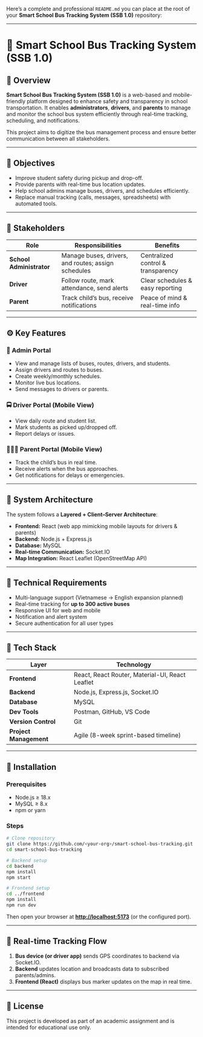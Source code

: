 Here’s a complete and professional `README.md` you can place at the root of your **Smart School Bus Tracking System (SSB 1.0)** repository:

---

# 🚌 Smart School Bus Tracking System (SSB 1.0)

## 📘 Overview

**Smart School Bus Tracking System (SSB 1.0)** is a web-based and mobile-friendly platform designed to enhance safety and transparency in school transportation.
It enables **administrators**, **drivers**, and **parents** to manage and monitor the school bus system efficiently through real-time tracking, scheduling, and notifications.

This project aims to digitize the bus management process and ensure better communication between all stakeholders.

---

## 🎯 Objectives

* Improve student safety during pickup and drop-off.
* Provide parents with real-time bus location updates.
* Help school admins manage buses, drivers, and schedules efficiently.
* Replace manual tracking (calls, messages, spreadsheets) with automated tools.

---

## 👥 Stakeholders

| Role                     | Responsibilities                                    | Benefits                           |
| ------------------------ | --------------------------------------------------- | ---------------------------------- |
| **School Administrator** | Manage buses, drivers, and routes; assign schedules | Centralized control & transparency |
| **Driver**               | Follow route, mark attendance, send alerts          | Clear schedules & easy reporting   |
| **Parent**               | Track child’s bus, receive notifications            | Peace of mind & real-time info     |

---

## ⚙️ Key Features

### 🏫 Admin Portal

* View and manage lists of buses, routes, drivers, and students.
* Assign drivers and routes to buses.
* Create weekly/monthly schedules.
* Monitor live bus locations.
* Send messages to drivers or parents.

### 🚍 Driver Portal (Mobile View)

* View daily route and student list.
* Mark students as picked up/dropped off.
* Report delays or issues.

### 👨‍👩‍👧 Parent Portal (Mobile View)

* Track the child’s bus in real time.
* Receive alerts when the bus approaches.
* Get notifications for delays or emergencies.

---

## 🧠 System Architecture

The system follows a **Layered + Client–Server Architecture**:

* **Frontend:** React (web app mimicking mobile layouts for drivers & parents)
* **Backend:** Node.js + Express.js
* **Database:** MySQL
* **Real-time Communication:** Socket.IO
* **Map Integration:** React Leaflet (OpenStreetMap API)

---

## 🧩 Technical Requirements

* Multi-language support (Vietnamese → English expansion planned)
* Real-time tracking for **up to 300 active buses**
* Responsive UI for web and mobile
* Notification and alert system
* Secure authentication for all user types

---

## 🧪 Tech Stack

| Layer                  | Technology                                      |
| ---------------------- | ----------------------------------------------- |
| **Frontend**           | React, React Router, Material-UI, React Leaflet |
| **Backend**            | Node.js, Express.js, Socket.IO                  |
| **Database**           | MySQL                                           |
| **Dev Tools**          | Postman, GitHub, VS Code                        |
| **Version Control**    | Git                                             |
| **Project Management** | Agile (8-week sprint-based timeline)            |

---

## 🚀 Installation

### Prerequisites

* Node.js ≥ 18.x
* MySQL ≥ 8.x
* npm or yarn

### Steps

```bash
# Clone repository
git clone https://github.com/<your-org>/smart-school-bus-tracking.git
cd smart-school-bus-tracking

# Backend setup
cd backend
npm install
npm start

# Frontend setup
cd ../frontend
npm install
npm run dev
```

Then open your browser at **[http://localhost:5173](http://localhost:5173)** (or the configured port).

---

## 📡 Real-time Tracking Flow

1. **Bus device (or driver app)** sends GPS coordinates to backend via Socket.IO.
2. **Backend** updates location and broadcasts data to subscribed parents/admins.
3. **Frontend (React)** displays bus marker updates on the map in real time.

---

## 🏁 License

This project is developed as part of an academic assignment and is intended for educational use only.
